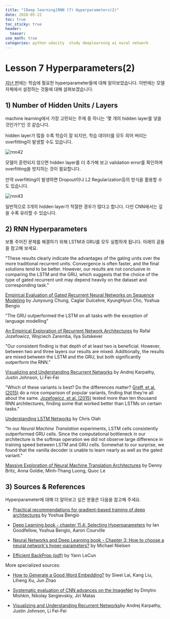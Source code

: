 ```yaml
---
title: "[Deep learning]RNN (7) Hyperparameters(2)"
date: 2020-05-22
toc: true
toc_sticky: true
header:
  teaser: 
use_math: true
categories: python udacity  study deeplearning ai nural network
---
```


#  Lesson 7 Hyperparameters(2)


[지난 번](https://yongkcho.github.io/python/udacity/study/deeplearning/ai/nural/network/deep-50/)에는 학습에 필요한 hyperparameter들에 대해 알아보았습니다. 이번에는 모델 자체에서 설정하는 것들에 대해 살펴보겠습니다.


## 1) Number of Hidden Units / Layers

machine learning에서 가장 고민되는 주제 중 하나는 '몇 개의 hidden layer를 넣을 것인가?'인 것 같습니다. 

hidden layer가 많을 수록 학습이 잘 되지만, 학습 데이터를 모두 외어 버리는 overfitting이 발생할 수도 있습니다.

![rnn42](https://drive.google.com/uc?id=1D28zhIgLAfIAsO2TaXWr5ipZwSRUi5Sz)

모델이 훈련되지 않으면 hidden layer를 더 추가해 보고 validation error를 확인하며 overfitting을 방지하는 것이 필요합니다. 

만약 overfitting이 발생하면 Dropout이나 L2 Regularization등의 방식을 활용할 수도 있습니다. 

![rnn43](https://drive.google.com/uc?id=1b53f3RYpvhOeKWE0PF3-LhF9U_hb6vP2)

일반적으로 3개의 hidden layer가 적절한 경우가 많다고 합니다. 다만 CNN에서는 깊을 수록 유리할 수 있습니다. 


## 2) RNN Hyperparameters

보통 주어진 문제를 해결하기 위해 LSTM과 GRU를 모두 실험하게 됩니다. 아래의 글들을 참고해 보세요.

"These results clearly indicate the advantages of the gating units over the more traditional recurrent units. Convergence is often faster, and the final solutions tend to be better. However, our results are not conclusive in comparing the LSTM and the GRU, which suggests that the choice of the type of gated recurrent unit may depend heavily on the dataset and corresponding task."

[Empirical Evaluation of Gated Recurrent Neural Networks on Sequence Modeling](https://arxiv.org/abs/1412.3555) by Junyoung Chung, Caglar Gulcehre, KyungHyun Cho, Yoshua Bengio

"The GRU outperformed the LSTM on all tasks with the exception of language modelling"

[An Empirical Exploration of Recurrent Network Architectures](http://proceedings.mlr.press/v37/jozefowicz15.pdf) by Rafal Jozefowicz, Wojciech Zaremba, Ilya Sutskever

"Our consistent finding is that depth of at least two is beneficial. However, between two and three layers our results are mixed. Additionally, the results are mixed between the LSTM and the GRU, but both significantly outperform the RNN."

[Visualizing and Understanding Recurrent Networks](https://arxiv.org/abs/1506.02078) by Andrej Karpathy, Justin Johnson, Li Fei-Fei

"Which of these variants is best? Do the differences matter? [Greff, et al. (2015)](https://arxiv.org/pdf/1503.04069.pdf) do a nice comparison of popular variants, finding that they’re all about the same. [Jozefowicz, et al. (2015)](http://proceedings.mlr.press/v37/jozefowicz15.pdf) tested more than ten thousand RNN architectures, finding some that worked better than LSTMs on certain tasks."

[Understanding LSTM Networks](https://colah.github.io/posts/2015-08-Understanding-LSTMs/) by Chris Olah

"In our *Neural Machine Translation* experiments, LSTM cells consistently outperformed GRU cells. Since the computational bottleneck in our architecture is the softmax operation we did not observe large difference in training speed between LSTM and GRU cells. Somewhat to our surprise, we found that the vanilla decoder is unable to learn nearly as well as the gated variant."

[Massive Exploration of Neural Machine Translation Architectures](https://arxiv.org/abs/1703.03906v2) by Denny Britz, Anna Goldie, Minh-Thang Luong, Quoc Le


## 3) Sources & References

Hyperparameter에 대해 더 알아보고 싶은 분들은 다음을 참고해 주세요.

* [Practical recommendations for gradient-based training of deep architectures](https://arxiv.org/abs/1206.5533) by Yoshua Bengio

* [Deep Learning book - chapter 11.4: Selecting Hyperparameters](http://www.deeplearningbook.org/contents/guidelines.html) by Ian Goodfellow, Yoshua Bengio, Aaron Courville

* [Neural Networks and Deep Learning book - Chapter 3: How to choose a neural network's hyper-parameters?](http://neuralnetworksanddeeplearning.com/chap3.html#how_to_choose_a_neural_network's_hyper-parameters) by Michael Nielsen

* [Efficient BackProp (pdf)](http://yann.lecun.com/exdb/publis/pdf/lecun-98b.pdf) by Yann LeCun

More specialized sources:

* [How to Generate a Good Word Embedding?](https://arxiv.org/abs/1507.05523) by Siwei Lai, Kang Liu, Liheng Xu, Jun Zhao

* [Systematic evaluation of CNN advances on the ImageNet](https://arxiv.org/abs/1606.02228) by Dmytro Mishkin, Nikolay Sergievskiy, Jiri Matas

* [Visualizing and Understanding Recurrent Networks](https://arxiv.org/abs/1506.02078)by Andrej Karpathy, Justin Johnson, Li Fei-Fei